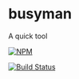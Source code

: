 # busyman
A quick tool

[![NPM](https://nodei.co/npm/busyman.png?downloads=true)](https://nodei.co/npm/busyman/)  
  
[![Build Status](https://travis-ci.org/simenkid/busyman.svg?branch=master)](https://travis-ci.org/simenkid/busyman)  

